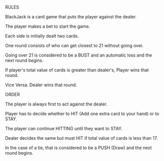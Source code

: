 RULES


BlackJack is a card game that puts the player against the dealer. 

The player makes a bet to start the game. 

Each side is initially dealt two cards.

One round consists of who can get closest to 21 without going over. 

Going over 21 is considered to be a BUST and an automatic loss and the next round begins. 

If player's total value of cards is greater than dealer's, Player wins that round. 

Vice Versa. Dealer wins that round.



ORDER


The player is always first to act against the dealer.

Player has to decide whether to HIT (Add one extra card to your hand) or to STAY.

The player can continue HITTING until they want to STAY. 

Dealer decides the same but must HIT if total value of cards is less than 17.

In the case of a tie, that is considered to be a PUSH (Draw) and the next round begins.






